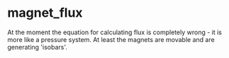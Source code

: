 # magnet_flux

At the moment the equation for calculating flux is completely wrong - it is more like a pressure system. At least the magnets are movable and are generating 'isobars'.

